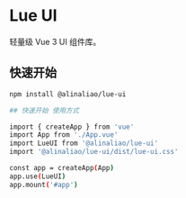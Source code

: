 # Lue UI

轻量级 Vue 3 UI 组件库。

## 快速开始

```bash
npm install @alinaliao/lue-ui

## 快速开始 使用方式

import { createApp } from 'vue'
import App from './App.vue'
import LueUI from '@alinaliao/lue-ui'
import '@alinaliao/lue-ui/dist/lue-ui.css'

const app = createApp(App)
app.use(LueUI)
app.mount('#app')


